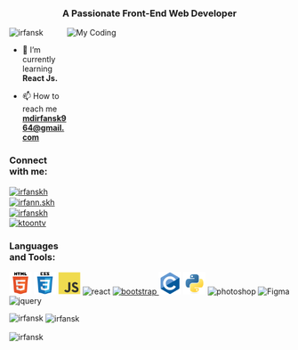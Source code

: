 
<h3 align="center">A Passionate Front-End Web Developer</h3>

<img align="right" src="https://t3.ftcdn.net/jpg/02/80/19/82/360_F_280198257_TgHHOEvO0fshHk1gfokRLMJPQQLUFyRY.jpg" alt="My Coding " width="400" height="400" >

<p align="left"> <img src="https://komarev.com/ghpvc/?username=irfansk&label=Profile%20views&color=0e75b6&style=flat" alt="irfansk" /> </p>

- 🌱 I’m currently learning **React Js.**

- 📫 How to reach me **mdirfansk964@gmail.com**

<h3 align="left">Connect with me:</h3>
<p align="left">
<a href="https://linkedin.com/in/irfanskh" target="blank"><img align="center" src="https://raw.githubusercontent.com/rahuldkjain/github-profile-readme-generator/master/src/images/icons/Social/linked-in-alt.svg" alt="irfanskh" height="30" width="40" /></a>
<a href="https://fb.com/irfann.skh" target="blank"><img align="center" src="https://raw.githubusercontent.com/rahuldkjain/github-profile-readme-generator/master/src/images/icons/Social/facebook.svg" alt="irfann.skh" height="30" width="40" /></a>
<a href="https://instagram.com/irfanskh" target="blank"><img align="center" src="https://raw.githubusercontent.com/rahuldkjain/github-profile-readme-generator/master/src/images/icons/Social/instagram.svg" alt="irfanskh" height="30" width="40" /></a>
<a href="https://www.youtube.com/c/ktoontv" target="blank"><img align="center" src="https://raw.githubusercontent.com/rahuldkjain/github-profile-readme-generator/master/src/images/icons/Social/youtube.svg" alt="ktoontv" height="30" width="40" /></a>
</p>

<h3 align="left">Languages and Tools:</h3>
<p align="left"> <a target="_blank" rel="noreferrer"> <img src="https://raw.githubusercontent.com/devicons/devicon/master/icons/html5/html5-original-wordmark.svg" alt="html5" width="40" height="40"/> </a> <a  target="_blank" rel="noreferrer"> <img src="https://raw.githubusercontent.com/devicons/devicon/master/icons/css3/css3-original-wordmark.svg" alt="css3" width="40" height="40"/> </a> <a target="_blank" rel="noreferrer"> <img src="https://raw.githubusercontent.com/devicons/devicon/master/icons/javascript/javascript-original.svg" alt="javascript" width="40" height="40"/><a target="_blank" rel="noreferrer"> <img src="https://cdn.iconscout.com/icon/free/png-256/free-react-1-282599.png?f=webp&w=256" alt="react" width="40" height="40"/> </a> </a> <a href="https://getbootstrap.com" target="_blank" rel="noreferrer"> <img src="https://avatars.githubusercontent.com/u/2918581?v=4" alt="bootstrap" width="40" height="40"/> </a> <a target="_blank" rel="noreferrer"> <img src="https://raw.githubusercontent.com/devicons/devicon/master/icons/c/c-original.svg" alt="c" width="40" height="40"/> </a> <a target="_blank" rel="noreferrer"> <img src="https://raw.githubusercontent.com/devicons/devicon/master/icons/python/python-original.svg" alt="python" width="40" height="40"/> </a> <a target="_blank" rel="noreferrer"> <img src="https://encrypted-tbn0.gstatic.com/images?q=tbn:ANd9GcQ5PRJTR3X73uIJXpqD-Nkj4T0SKaEEL2aReA&s" alt="photoshop" width="40" height="40"/> </a> <a target="_blank" rel="noreferrer"> <img src="https://static-00.iconduck.com/assets.00/apps-figma-icon-2048x2048-ctjj5ab7.png" alt="Figma" width="40" height="40"/> </a> 
<a target="_blank" rel="noreferrer"> <img src="https://icon-library.com/images/jquery-icon-png/jquery-icon-png-7.jpg" alt="jquery" width="40" height="40"/> </a>
</p>

<p><img align="left" src="https://github-readme-stats.vercel.app/api/top-langs?username=irfansk&show_icons=true&locale=en&layout=compact" alt="irfansk" /></p>

<p>&nbsp;<img align="center" src="https://github-readme-stats.vercel.app/api?username=irfansk&show_icons=true&locale=en" alt="irfansk" /></p>

<p><img align="center" src="https://github-readme-streak-stats.herokuapp.com/?user=irfansk&" alt="irfansk" /></p>
